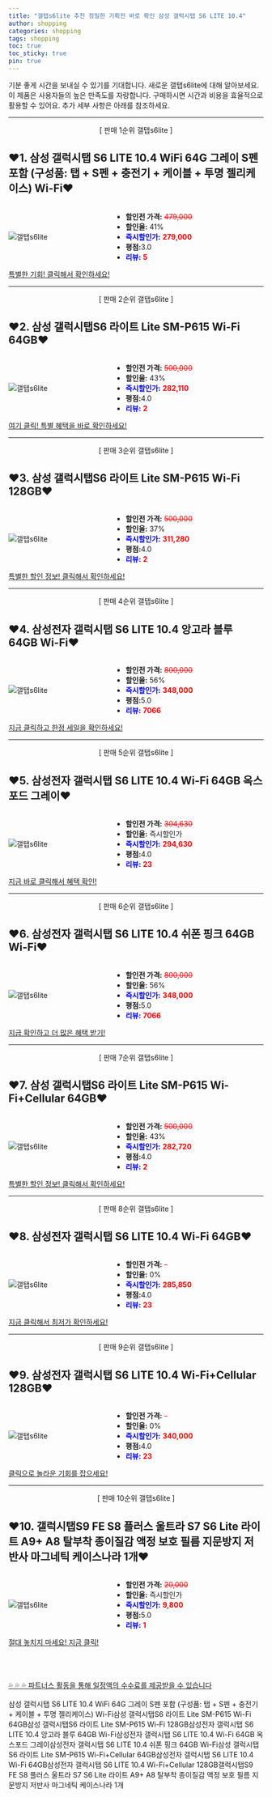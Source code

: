 ```yaml
---
title: "갤탭s6lite 추천 정밀한 기획전 바로 확인 삼성 갤럭시탭 S6 LITE 10.4"
author: shopping
categories: shopping
tags: shopping
toc: true
toc_sticky: true
pin: true
---
```

기분 좋게 시간을 보내실 수 있기를 기대합니다. 새로운 갤탭s6lite에 대해 알아보세요. 이 제품은 사용자들의 높은 만족도를 자랑합니다. 구매하시면 시간과 비용을 효율적으로 활용할 수 있어요. 추가 세부 사항은 아래를 참조하세요.

---
<p class="toplist" style="margin: 0 auto; display: block; width: fit-content;">[ 판매 1순위 갤탭s6lite ]</p>

<h2><strong>❤️1. 삼성 갤럭시탭 S6 LITE 10.4 WiFi 64G 그레이 S펜 포함 (구성품: 탭 + S펜 + 충전기 + 케이블 + 투명 젤리케이스) Wi-Fi❤️</strong></h2>

<div style="display: flex; align-items: center;">
    <div style="flex: 0.4;">
        <img src="https://thumbnail7.coupangcdn.com/thumbnails/remote/230x230ex/image/vendor_inventory/a2fe/84be2c0fcbe5c47487069d2bfe49399b494c854d2a556f82383b0b14f42c.jpg" alt="갤탭s6lite" style="max-width: 100%;">
    </div>
    <div style="flex: 0.6; margin-left: 10px;">
        <ul>
            <li><strong>할인전 가격:</strong> <del style="color: red;">479,000</del></li>
            <li><strong>할인율:</strong> 41%</li>
            <li><span style='color:blue'><strong>즉시할인가:</strong></span> <span style='color:red'><strong>279,000</strong></span></li>
            <li><strong>평점:</strong>3.0</li>
            <li><span style='color:blue'><strong>리뷰:</strong></span> <span style='color:red'><strong>5</strong></span></li>
        </ul>
    </div>
</div>
<div class="center">
    <a href="https://William4Davisa.github.io?lptag=AF9450613&subid=githubio&pageKey=8074605112&traceid=V0-153&itemId=22743061069&vendorItemId=89778309047" class="myButton">
        특별한 기회! 클릭해서 확인하세요!
    </a>
</div>


---
<p class="toplist" style="margin: 0 auto; display: block; width: fit-content;">[ 판매 2순위 갤탭s6lite ]</p>

<h2><strong>❤️2. 삼성 갤럭시탭S6 라이트 Lite SM-P615 Wi-Fi 64GB❤️</strong></h2>

<div style="display: flex; align-items: center;">
    <div style="flex: 0.4;">
        <img src="https://thumbnail9.coupangcdn.com/thumbnails/remote/230x230ex/image/vendor_inventory/c993/126923a3621bd449d82419cfbd61253abbfc9a273f47e07a003412eec273.jpg" alt="갤탭s6lite" style="max-width: 100%;">
    </div>
    <div style="flex: 0.6; margin-left: 10px;">
        <ul>
            <li><strong>할인전 가격:</strong> <del style="color: red;">500,000</del></li>
            <li><strong>할인율:</strong> 43%</li>
            <li><span style='color:blue'><strong>즉시할인가:</strong></span> <span style='color:red'><strong>282,110</strong></span></li>
            <li><strong>평점:</strong>4.0</li>
            <li><span style='color:blue'><strong>리뷰:</strong></span> <span style='color:red'><strong>2</strong></span></li>
        </ul>
    </div>
</div>
<div class="center">
    <a href="https://William4Davisa.github.io?lptag=AF9450613&subid=githubio&pageKey=7655075599&traceid=V0-153&itemId=22069041330&vendorItemId=90656333100" class="myButton">
        여기 클릭! 특별 혜택을 바로 확인하세요!
    </a>
</div>


---
<p class="toplist" style="margin: 0 auto; display: block; width: fit-content;">[ 판매 3순위 갤탭s6lite ]</p>

<h2><strong>❤️3. 삼성 갤럭시탭S6 라이트 Lite SM-P615 Wi-Fi 128GB❤️</strong></h2>

<div style="display: flex; align-items: center;">
    <div style="flex: 0.4;">
        <img src="https://thumbnail9.coupangcdn.com/thumbnails/remote/230x230ex/image/vendor_inventory/c993/126923a3621bd449d82419cfbd61253abbfc9a273f47e07a003412eec273.jpg" alt="갤탭s6lite" style="max-width: 100%;">
    </div>
    <div style="flex: 0.6; margin-left: 10px;">
        <ul>
            <li><strong>할인전 가격:</strong> <del style="color: red;">500,000</del></li>
            <li><strong>할인율:</strong> 37%</li>
            <li><span style='color:blue'><strong>즉시할인가:</strong></span> <span style='color:red'><strong>311,280</strong></span></li>
            <li><strong>평점:</strong>4.0</li>
            <li><span style='color:blue'><strong>리뷰:</strong></span> <span style='color:red'><strong>2</strong></span></li>
        </ul>
    </div>
</div>
<div class="center">
    <a href="https://William4Davisa.github.io?lptag=AF9450613&subid=githubio&pageKey=7655075599&traceid=V0-153&itemId=20378904294&vendorItemId=90656333087" class="myButton">
        특별한 할인 정보! 클릭해서 확인하세요!
    </a>
</div>


---
<p class="toplist" style="margin: 0 auto; display: block; width: fit-content;">[ 판매 4순위 갤탭s6lite ]</p>

<h2><strong>❤️4. 삼성전자 갤럭시탭 S6 LITE 10.4 앙고라 블루 64GB Wi-Fi❤️</strong></h2>

<div style="display: flex; align-items: center;">
    <div style="flex: 0.4;">
        <img src="https://thumbnail6.coupangcdn.com/thumbnails/remote/230x230ex/image/vendor_inventory/b56f/e2ba8938e5cf62154f49cf8673091ee45528387f4bf3cb6382e92edcffb6.jpg" alt="갤탭s6lite" style="max-width: 100%;">
    </div>
    <div style="flex: 0.6; margin-left: 10px;">
        <ul>
            <li><strong>할인전 가격:</strong> <del style="color: red;">800,000</del></li>
            <li><strong>할인율:</strong> 56%</li>
            <li><span style='color:blue'><strong>즉시할인가:</strong></span> <span style='color:red'><strong>348,000</strong></span></li>
            <li><strong>평점:</strong>5.0</li>
            <li><span style='color:blue'><strong>리뷰:</strong></span> <span style='color:red'><strong>7066</strong></span></li>
        </ul>
    </div>
</div>
<div class="center">
    <a href="https://William4Davisa.github.io?lptag=AF9450613&subid=githubio&pageKey=1488003706&traceid=V0-153&itemId=2554673955&vendorItemId=90656574736" class="myButton">
        지금 클릭하고 한정 세일을 확인하세요!
    </a>
</div>


---
<p class="toplist" style="margin: 0 auto; display: block; width: fit-content;">[ 판매 5순위 갤탭s6lite ]</p>

<h2><strong>❤️5. 삼성전자 갤럭시탭 S6 LITE 10.4 Wi-Fi 64GB 옥스포드 그레이❤️</strong></h2>

<div style="display: flex; align-items: center;">
    <div style="flex: 0.4;">
        <img src="https://thumbnail8.coupangcdn.com/thumbnails/remote/230x230ex/image/vendor_inventory/1d33/41daa2032e9c8726445dd403b3a845ea5906b31b44e4781d21cb13804a17.jpg" alt="갤탭s6lite" style="max-width: 100%;">
    </div>
    <div style="flex: 0.6; margin-left: 10px;">
        <ul>
            <li><strong>할인전 가격:</strong> <del style="color: red;">304,630</del></li>
            <li><strong>할인율:</strong> 즉시할인가</li>
            <li><span style='color:blue'><strong>즉시할인가:</strong></span> <span style='color:red'><strong>294,630</strong></span></li>
            <li><strong>평점:</strong>4.0</li>
            <li><span style='color:blue'><strong>리뷰:</strong></span> <span style='color:red'><strong>23</strong></span></li>
        </ul>
    </div>
</div>
<div class="center">
    <a href="https://William4Davisa.github.io?lptag=AF9450613&subid=githubio&pageKey=7725724973&traceid=V0-153&itemId=20746462084&vendorItemId=90531316980" class="myButton">
        지금 바로 클릭해서 혜택 확인!
    </a>
</div>


---
<p class="toplist" style="margin: 0 auto; display: block; width: fit-content;">[ 판매 6순위 갤탭s6lite ]</p>

<h2><strong>❤️6. 삼성전자 갤럭시탭 S6 LITE 10.4 쉬폰 핑크 64GB Wi-Fi❤️</strong></h2>

<div style="display: flex; align-items: center;">
    <div style="flex: 0.4;">
        <img src="https://thumbnail6.coupangcdn.com/thumbnails/remote/230x230ex/image/vendor_inventory/b56f/e2ba8938e5cf62154f49cf8673091ee45528387f4bf3cb6382e92edcffb6.jpg" alt="갤탭s6lite" style="max-width: 100%;">
    </div>
    <div style="flex: 0.6; margin-left: 10px;">
        <ul>
            <li><strong>할인전 가격:</strong> <del style="color: red;">800,000</del></li>
            <li><strong>할인율:</strong> 56%</li>
            <li><span style='color:blue'><strong>즉시할인가:</strong></span> <span style='color:red'><strong>348,000</strong></span></li>
            <li><strong>평점:</strong>5.0</li>
            <li><span style='color:blue'><strong>리뷰:</strong></span> <span style='color:red'><strong>7066</strong></span></li>
        </ul>
    </div>
</div>
<div class="center">
    <a href="https://William4Davisa.github.io?lptag=AF9450613&subid=githubio&pageKey=1488003706&traceid=V0-153&itemId=2554673951&vendorItemId=90656574720" class="myButton">
        지금 확인하고 더 많은 혜택 받기!
    </a>
</div>


---
<p class="toplist" style="margin: 0 auto; display: block; width: fit-content;">[ 판매 7순위 갤탭s6lite ]</p>

<h2><strong>❤️7. 삼성 갤럭시탭S6 라이트 Lite SM-P615 Wi-Fi+Cellular 64GB❤️</strong></h2>

<div style="display: flex; align-items: center;">
    <div style="flex: 0.4;">
        <img src="https://thumbnail9.coupangcdn.com/thumbnails/remote/230x230ex/image/vendor_inventory/c993/126923a3621bd449d82419cfbd61253abbfc9a273f47e07a003412eec273.jpg" alt="갤탭s6lite" style="max-width: 100%;">
    </div>
    <div style="flex: 0.6; margin-left: 10px;">
        <ul>
            <li><strong>할인전 가격:</strong> <del style="color: red;">500,000</del></li>
            <li><strong>할인율:</strong> 43%</li>
            <li><span style='color:blue'><strong>즉시할인가:</strong></span> <span style='color:red'><strong>282,720</strong></span></li>
            <li><strong>평점:</strong>4.0</li>
            <li><span style='color:blue'><strong>리뷰:</strong></span> <span style='color:red'><strong>2</strong></span></li>
        </ul>
    </div>
</div>
<div class="center">
    <a href="https://William4Davisa.github.io?lptag=AF9450613&subid=githubio&pageKey=7655075599&traceid=V0-153&itemId=20378904296&vendorItemId=90656333071" class="myButton">
        특별한 할인 정보! 클릭해서 확인하세요!
    </a>
</div>


---
<p class="toplist" style="margin: 0 auto; display: block; width: fit-content;">[ 판매 8순위 갤탭s6lite ]</p>

<h2><strong>❤️8. 삼성전자 갤럭시탭 S6 LITE 10.4 Wi-Fi 64GB❤️</strong></h2>

<div style="display: flex; align-items: center;">
    <div style="flex: 0.4;">
        <img src="https://thumbnail10.coupangcdn.com/thumbnails/remote/230x230ex/image/vendor_inventory/a2fe/84be2c0fcbe5c47487069d2bfe49399b494c854d2a556f82383b0b14f42c.jpeg" alt="갤탭s6lite" style="max-width: 100%;">
    </div>
    <div style="flex: 0.6; margin-left: 10px;">
        <ul>
            <li><strong>할인전 가격:</strong> <del style="color: red;">-</del></li>
            <li><strong>할인율:</strong> 0%</li>
            <li><span style='color:blue'><strong>즉시할인가:</strong></span> <span style='color:red'><strong>285,850</strong></span></li>
            <li><strong>평점:</strong>4.0</li>
            <li><span style='color:blue'><strong>리뷰:</strong></span> <span style='color:red'><strong>23</strong></span></li>
        </ul>
    </div>
</div>
<div class="center">
    <a href="https://William4Davisa.github.io?lptag=AF9450613&subid=githubio&pageKey=7725724973&traceid=V0-153&itemId=23335786159&vendorItemId=90691925283" class="myButton">
        지금 클릭해서 최저가 확인하세요!
    </a>
</div>


---
<p class="toplist" style="margin: 0 auto; display: block; width: fit-content;">[ 판매 9순위 갤탭s6lite ]</p>

<h2><strong>❤️9. 삼성전자 갤럭시탭 S6 LITE 10.4 Wi-Fi+Cellular 128GB❤️</strong></h2>

<div style="display: flex; align-items: center;">
    <div style="flex: 0.4;">
        <img src="https://thumbnail7.coupangcdn.com/thumbnails/remote/230x230ex/image/vendor_inventory/c637/4abaa6150852fd34c5d066f3ea2b9ffa8741d02faedabc440cfa257e05ea.jpg" alt="갤탭s6lite" style="max-width: 100%;">
    </div>
    <div style="flex: 0.6; margin-left: 10px;">
        <ul>
            <li><strong>할인전 가격:</strong> <del style="color: red;">-</del></li>
            <li><strong>할인율:</strong> 0%</li>
            <li><span style='color:blue'><strong>즉시할인가:</strong></span> <span style='color:red'><strong>340,000</strong></span></li>
            <li><strong>평점:</strong>4.0</li>
            <li><span style='color:blue'><strong>리뷰:</strong></span> <span style='color:red'><strong>23</strong></span></li>
        </ul>
    </div>
</div>
<div class="center">
    <a href="https://William4Davisa.github.io?lptag=AF9450613&subid=githubio&pageKey=7725724973&traceid=V0-153&itemId=23335786160&vendorItemId=90489484572" class="myButton">
        클릭으로 놀라운 기회를 잡으세요!
    </a>
</div>


---
<p class="toplist" style="margin: 0 auto; display: block; width: fit-content;">[ 판매 10순위 갤탭s6lite ]</p>

<h2><strong>❤️10. 갤럭시탭S9 FE S8 플러스 울트라 S7 S6 Lite 라이트 A9+ A8 탈부착 종이질감 액정 보호 필름 지문방지 저반사 마그네틱 케이스나라 1개❤️</strong></h2>

<div style="display: flex; align-items: center;">
    <div style="flex: 0.4;">
        <img src="https://thumbnail8.coupangcdn.com/thumbnails/remote/230x230ex/image/vendor_inventory/24db/3de39f0b428cdad7e9e9187e3af9a96f877a7b9c9ffb286698f2b7890b4e.jpg" alt="갤탭s6lite" style="max-width: 100%;">
    </div>
    <div style="flex: 0.6; margin-left: 10px;">
        <ul>
            <li><strong>할인전 가격:</strong> <del style="color: red;">20,000</del></li>
            <li><strong>할인율:</strong> 즉시할인가</li>
            <li><span style='color:blue'><strong>즉시할인가:</strong></span> <span style='color:red'><strong>9,800</strong></span></li>
            <li><strong>평점:</strong>5.0</li>
            <li><span style='color:blue'><strong>리뷰:</strong></span> <span style='color:red'><strong>1</strong></span></li>
        </ul>
    </div>
</div>
<div class="center">
    <a href="https://William4Davisa.github.io?lptag=AF9450613&subid=githubio&pageKey=8242370824&traceid=V0-153&itemId=23719343735&vendorItemId=90744198739" class="myButton">
        절대 놓치지 마세요! 지금 클릭!
    </a>
</div>

<br><br><br>[💦 💦 💦 파트너스 활동을 통해 일정액의 수수료를 제공받을 수 있습니다](https://link.coupang.com/a/bcpT2c)<br><br>삼성 갤럭시탭 S6 LITE 10.4 WiFi 64G 그레이 S펜 포함 (구성품: 탭 + S펜 + 충전기 + 케이블 + 투명 젤리케이스) Wi-Fi삼성 갤럭시탭S6 라이트 Lite SM-P615 Wi-Fi 64GB삼성 갤럭시탭S6 라이트 Lite SM-P615 Wi-Fi 128GB삼성전자 갤럭시탭 S6 LITE 10.4 앙고라 블루 64GB Wi-Fi삼성전자 갤럭시탭 S6 LITE 10.4 Wi-Fi 64GB 옥스포드 그레이삼성전자 갤럭시탭 S6 LITE 10.4 쉬폰 핑크 64GB Wi-Fi삼성 갤럭시탭S6 라이트 Lite SM-P615 Wi-Fi+Cellular 64GB삼성전자 갤럭시탭 S6 LITE 10.4 Wi-Fi 64GB삼성전자 갤럭시탭 S6 LITE 10.4 Wi-Fi+Cellular 128GB갤럭시탭S9 FE S8 플러스 울트라 S7 S6 Lite 라이트 A9+ A8 탈부착 종이질감 액정 보호 필름 지문방지 저반사 마그네틱 케이스나라 1개